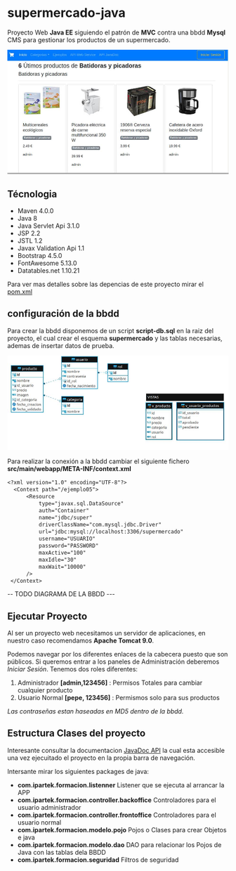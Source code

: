 # supermercado-java

Proyecto Web **Java EE** siguiendo el patrón de **MVC** contra una bbdd **Mysql**
CMS para gestionar los productos de un supermercado. 


![screenshot 1]( screenshot1.jpg?raw=true)


## Técnologia

- Maven 4.0.0
- Java 8
- Java Servlet Api 3.1.0
- JSP 2.2
- JSTL 1.2
- Javax Validation Api 1.1
- Bootstrap 4.5.0
- FontAwesome 5.13.0
- Datatables.net 1.10.21

Para ver mas detalles sobre las depencias de este proyecto mirar el [pom.xml](https://github.com/ipartek/supermercado-java/blob/master/pom.xml)




## configuración de la bbdd

Para crear la bbdd disponemos de un script **script-db.sql** en la raiz del proyecto, el cual crear el esquema **supermercado** y las tablas necesarias, ademas de insertar datos de prueba.

![screenshot 2]( screenshot2.jpg?raw=true)

Para realizar la conexión a la bbdd cambiar el siguiente fichero **src/main/webapp/META-INF/context.xml**


```
<?xml version="1.0" encoding="UTF-8"?>
  <Context path="/ejemplo05">
      <Resource
          type="javax.sql.DataSource"
          auth="Container"
          name="jdbc/super"
          driverClassName="com.mysql.jdbc.Driver"
          url="jdbc:mysql://localhost:3306/supermercado"
          username="USUARIO"
          password="PASSWORD"
          maxActive="100"
          maxIdle="30"
          maxWait="10000"          
      />
 </Context>
```


 -- TODO DIAGRAMA DE LA BBDD  ---

## Ejecutar Proyecto

Al ser un proyecto web necesitamos un servidor de aplicaciones, en nuestro caso recomendamos **Apache Tomcat 9.0**.

Podemos navegar por los diferentes enlaces de la cabecera puesto que son públicos.
Si queremos entrar a los paneles de Administración deberemos *Iniciar Sesión*.
Tenemos dos roles diferentes:

1. Administrador   **[admin,123456]** : Permisos Totales para cambiar cualquier producto
2. Usuario Normal  **[pepe, 123456]** : Permismos solo para sus productos

*Las contraseñas estan haseadas en MD5 dentro de la bbdd.*


## Estructura Clases del proyecto

Interesante consultar la documentacion [JavaDoc API](https://github.com/ipartek/supermercado-java/tree/master/src/main/webapp/doc) la cual esta accesible una vez ejecuitado el proyecto en la propia barra de navegación.

Intersante mirar los siguientes packages de java:

- **com.ipartek.formacion.listenner** Listener que se ejecuta al arrancar la APP
- **com.ipartek.formacion.controller.backoffice** Controladores para el usuario administrador
- **com.ipartek.formacion.controller.frontoffice** Controladores para el usuario normal
- **com.ipartek.formacion.modelo.pojo** Pojos o Clases para crear Objetos e java
- **com.ipartek.formacion.modelo.dao** DAO para relacionar los Pojos de Java con las tablas dela BBDD
- **com.ipartek.formacion.seguridad** Filtros de seguridad


